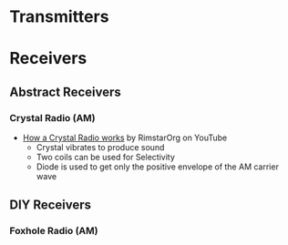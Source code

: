 # Transmitters
# Receivers
## Abstract Receivers
### Crystal Radio (AM)
- [How a Crystal Radio works](https://www.youtube.com/watch?v=0-PParSmwtE&pp=ygUJZGl5IGRpb2Rl) by RimstarOrg on YouTube
	- Crystal vibrates to produce sound
	- Two coils can be used for Selectivity
	- Diode is used to get only the positive envelope of the AM carrier wave
## DIY Receivers
### Foxhole Radio (AM)
